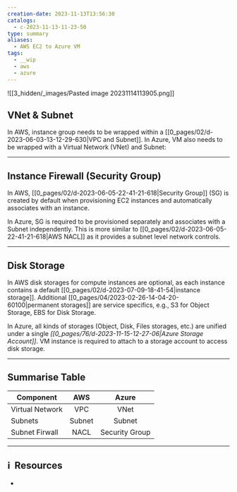 ```yaml
---
creation-date: 2023-11-13T13:56:30
catalogs:
  - c-2023-11-13-11-23-50
type: summary
aliases:
  - AWS EC2 to Azure VM
tags:
  - __wip
  - aws
  - azure
---
```

![[3_hidden/_images/Pasted image 20231114113905.png]]

## VNet & Subnet

In AWS, instance group needs to be wrapped within a [[0_pages/02/d-2023-06-03-13-12-29-630|VPC and Subnet]]. In Azure, VM also needs to be wrapped with a Virtual Network (VNet) and Subnet: 


---
## Instance Firewall (Security Group)

In AWS, [[0_pages/02/d-2023-06-05-22-41-21-618|Security Group]] (SG) is created by default when provisioning EC2 instances and automatically associates with an instance. 

In Azure, SG is required to be provisioned separately and associates with a Subnet independently. This is more similar to [[0_pages/02/d-2023-06-05-22-41-21-618|AWS NACL]] as it provides a subnet level network controls.

---
## Disk Storage

In AWS disk storages for compute instances are optional, as each instance contains a default [[0_pages/02/d-2023-07-09-18-41-54|instance storage]]. Additional [[0_pages/04/2023-02-26-14-04-20-60100|permanent storages]] are service specifics, e.g., S3 for Object Storage, EBS for Disk Storage.

In Azure, all kinds of storages (Object, Disk, Files storages, etc.) are unified under a single *[[0_pages/76/d-2023-11-15-12-27-06|Azure Storage Account]]*. VM instance is required to attach to a storage account to access disk storage.

---
## Summarise Table

| Component       |  AWS   |     Azure      |
| --------------- |:------:|:--------------:|
| Virtual Network |  VPC   |      VNet      |
| Subnets         | Subnet |     Subnet     |
| Subnet Firwall  |  NACL  | Security Group |






---
## ℹ️  Resources
-